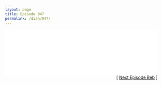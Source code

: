 ```yaml
---
layout: page
title: Episode 047
permalink: /diah/047/
---
```


<iframe allowfullscreen="true" frameborder="0" style="width:100%;" marginheight="0" marginwidth="0" mozallowfullscreen="true" scrolling="NO" src="//gdriveplayer.us/embed2.php?link=eT%252F3J4JQPDtP5wTZiNHurgP0nkau8eKyFzPOHUc0NuVRVUhX9%252FpxB3496qfj09ffJO8hfsTLW6MWhfS6X1P2C2lQCf0qz31kHNUWT67I3NQgEZjd1Si7iUek62SoINmG30mL1UWyZujhrICU1soj5uhgaUirMWvM7X0fPQTlst3Rxx7%252B%252BgI7T35RhQGkQT%252Fd36DYWTrhem4XeGsh8q2vS4&amp;no_adult=yes" webkitallowfullscreen="true"></iframe>

<div align="right">[ <a href="/diah/048/">Next Episode Beb</a> ]</div>

